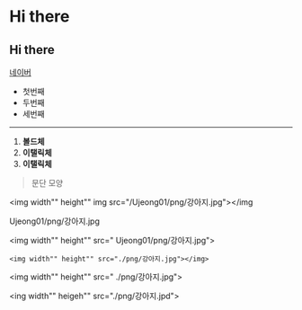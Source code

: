 # Hi there 
## Hi there

[네이버](https://naver.com)

- 첫번째
-  두번째
-   세번째
    
***
1. **볼드체**
2. **이탤릭체**
3. __이탤릭체__

>문단 모양

<img width"" height"" img src="/Ujeong01/png/강아지.jpg"></img


Ujeong01/png/강아지.jpg

<img width"" height"" src=" Ujeong01/png/강아지.jpg"></img>


    <img width"" height"" src="./png/강아지.jpg"></img>
    
<img width"" height"" src=" ./png/강아지.jpg"></img>
    
    
 <ing width"" heigeh"" src="./png/강아지.jpd"></img>
